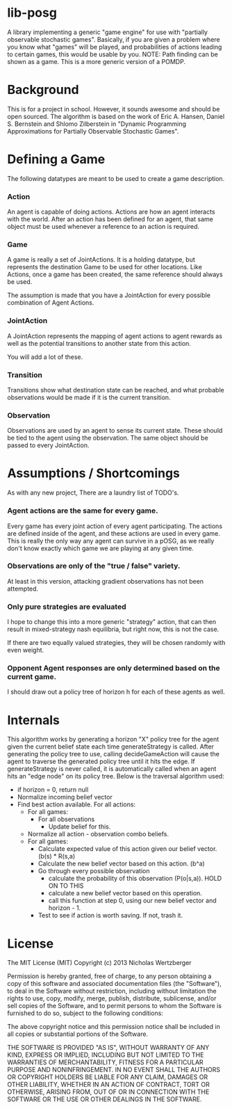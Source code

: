 lib-posg
========

A library implementing a generic "game engine" for use with "partially
observable stochastic games". Basically, if you are given a problem where you
know what "games" will be played, and probabilities of actions leading to
certain games, this would be usable by you.  NOTE: Path finding can be shown
as a game. This is a more generic version of a POMDP.

Background
==========

This is for a project in school. However, it sounds awesome and should be open
sourced.  The algorithm is based on the work of Eric A. Hansen, Daniel S.
Bernstein and Shlomo Zilberstein  in "Dynamic Programming Approximations for
Partially Observable Stochastic Games".

Defining a Game
==========

The following datatypes are meant to be used to create a game description.

### Action

An agent is capable of doing actions. Actions are how an agent interacts
with the world. After an action has been defined for an agent, that same
object must be used whenever a reference to an action is required.

### Game

A game is really a set of JointActions. It is a holding datatype, but
represents the destination Game to be used for other locations. Like
Actions, once a game has been created, the same reference should always
be used.

The assumption is made that you have a JointAction for every possible
combination of Agent Actions.

### JointAction

A JointAction represents the mapping of agent actions to agent rewards
as well as the potential transitions to another state from this action.

You will add a lot of these.

### Transition

Transitions show what destination state can be reached, and what probable
observations would be made if it is the current transition.

### Observation

Observations are used by an agent to sense its current state. These should
be tied to the agent using the observation. The same object should be passed
to every JointAction.

Assumptions / Shortcomings
==========================

As with any new project, There are a laundry list of TODO's.

### Agent actions are the same for every game.

Every game has every joint action of every agent participating. The actions are defined
inside of the agent, and these actions are used in every game.
This is really the only way any agent can survive in a pOSG, as we really don't know
exactly which game we are playing at any given time.

### Observations are only of the "true / false" variety.

At least in this version, attacking gradient observations has not been attempted.

### Only pure strategies are evaluated

I hope to change this into a more generic "strategy" action, that can then result in
mixed-strategy nash equilibria, but right now, this is not the case.

If there are two equally valued strategies, they will be chosen randomly with even weight.

### Opponent Agent responses are only determined based on the current game.

I should draw out a policy tree of horizon h for each of these agents as well.

Internals
=========

This algorithm works by generating a horizon "X" policy tree for the agent given the current
belief state each time generateStrategy is called. After generating the policy tree to use,
calling decideGameAction will cause the agent to traverse the generated policy tree until it hits
the edge. If generateStrategy is never called, it is automatically called when an agent hits an
"edge node" on its policy tree. Below is the traversal algorithm used:

- if horizon = 0, return null
- Normalize incoming belief vector
- Find best action available. For all actions:
    - For all games:
        - For all observations
            - Update belief for this.
    - Normalize all action - observation combo beliefs.
    - For all games:
        - Calculate expected value of this action given our belief vector. (b(s) * R(s,a)
        - Calculate the new belief vector based on this action. (b^a)
        - Go through every possible observation
            - calculate the probability of this observation (P(o|s,a)). HOLD ON TO THIS
            - calculate a new belief vector based on this operation.
            - call this function at step 0, using our new belief vector and horizon - 1.
        - Test to see if action is worth saving. If not, trash it.

License
=======

The MIT License (MIT)
Copyright (c) 2013 Nicholas Wertzberger

Permission is hereby granted, free of charge, to any person obtaining a copy of
this software and associated documentation files (the "Software"), to deal in
the Software without restriction, including without limitation the rights to
use, copy, modify, merge, publish, distribute, sublicense, and/or sell copies
of the Software, and to permit persons to whom the Software is furnished to do
so, subject to the following conditions:

The above copyright notice and this permission notice shall be included in all
copies or substantial portions of the Software.

THE SOFTWARE IS PROVIDED "AS IS", WITHOUT WARRANTY OF ANY KIND, EXPRESS OR
IMPLIED, INCLUDING BUT NOT LIMITED TO THE WARRANTIES OF MERCHANTABILITY,
FITNESS FOR A PARTICULAR PURPOSE AND NONINFRINGEMENT. IN NO EVENT SHALL THE
AUTHORS OR COPYRIGHT HOLDERS BE LIABLE FOR ANY CLAIM, DAMAGES OR OTHER
LIABILITY, WHETHER IN AN ACTION OF CONTRACT, TORT OR OTHERWISE, ARISING FROM,
OUT OF OR IN CONNECTION WITH THE SOFTWARE OR THE USE OR OTHER DEALINGS IN THE
SOFTWARE.
